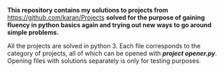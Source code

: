 **This repository contains my solutions to projects from** https://github.com/karan/Projects **solved for the purpose of 
gaining fluency in python basics again and trying out new ways to go around simple problems.**

All the projects are solved in python 3. Each file corresponds to the category of projects, all of which can be opened 
with ***project opener.py***. Opening files with solutions separately is only for testing purposes.
